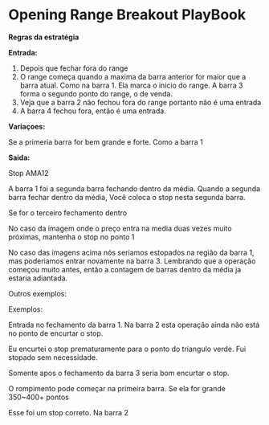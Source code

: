# Opening Range Breakout PlayBook

**Regras da estratégia**

**Entrada:**

1. Depois que fechar fora do range
2. O range começa quando a maxima da barra anterior for maior que a barra atual. Como na barra 1. Ela marca o inicio do range. A barra 3 forma o segundo ponto do range, o de venda.
3. Veja que a barra 2 não fechou fora do range portanto não é uma entrada
4. A barra 4 fechou fora, então é uma entrada.

**Variaçoes:**

Se a primeria barra for bem grande e forte. Como a barra 1

**Saida:**

Stop AMA12

A barra 1 foi a segunda barra fechando dentro da média. Quando a segunda barra fechar dentro da média, Você coloca o stop nesta segunda barra.

Se for o terceiro fechamento dentro

No caso da imagem onde o preço entra na media duas vezes muito próximas, mantenha o stop no ponto 1

No caso das imagens acima nós seriamos estopados na região da barra 1, mas poderiamos entrar novamente na barra 3. Lembrando que a operação começou muito antes, então a contagem de barras dentro da média ja estaria adiantada.

Outros exemplos:

Exemplos:

Entrada no fechamento da barra 1. Na barra 2 esta operação ainda não está no ponto de encurtar o stop.

Eu encurtei o stop prematuramente para o ponto do triangulo verde. Fui stopado sem necessidade.

Somente apos o fechamento da barra 3 seria bom encurtar o stop.

O rompimento pode começar na primeira barra. Se ela for grande 350~400+ pontos

Esse foi um stop correto. Na barra 2
